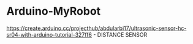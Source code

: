 # Arduino-MyRobot

https://create.arduino.cc/projecthub/abdularbi17/ultrasonic-sensor-hc-sr04-with-arduino-tutorial-327ff6 - DISTANCE SENSOR
